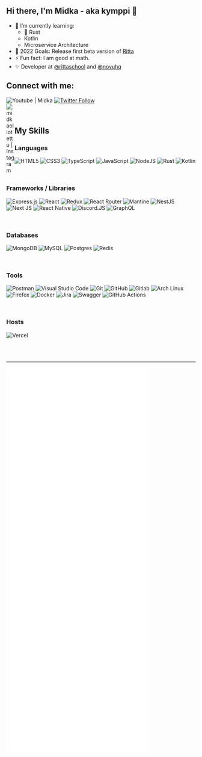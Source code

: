 ## Hi there, I'm Midka - aka kymppi 👋

- 🌱 I’m currently learning:
  - 🦀 Rust
  - Kotlin
  - Microservice Architecture
- 🥅 2022 Goals: Release first beta version of [Ritta](https://ritta.fi/)
- ⚡ Fun fact: I am good at math.
- ✨ Developer at [@rittaschool](https://github.com/rittaschool) and [@novuhq](https://github.com/novuhq)

## Connect with me:

![Youtube | Midka](https://img.shields.io/youtube/channel/subscribers/UC3_3_Mk4PuRhczYHqOx8P3w?style=for-the-badge)
[![Twitter Follow](https://img.shields.io/twitter/follow/DevMidka?color=1DA1F2&logo=twitter&style=for-the-badge)](https://twitter.com/intent/follow?original_referer=https%3A%2F%2Fgithub.com%2Fkymppi7&screen_name=DevMidka)
<br>
[<img align="left" alt="midkaoliotettu | Instagram" width="22px" src="https://cdn.jsdelivr.net/npm/simple-icons@v3/icons/instagram.svg" />][instagram]

<br />

## My Skills

### Languages

![HTML5](https://img.shields.io/badge/html5-%23E34F26.svg?style=for-the-badge&logo=html5&logoColor=white)
![CSS3](https://img.shields.io/badge/css3-%231572B6.svg?style=for-the-badge&logo=css3&logoColor=white)
![TypeScript](https://img.shields.io/badge/typescript-%23007ACC.svg?style=for-the-badge&logo=typescript&logoColor=white)
![JavaScript](https://img.shields.io/badge/javascript-%23323330.svg?style=for-the-badge&logo=javascript&logoColor=%23F7DF1E)
![NodeJS](https://img.shields.io/badge/node.js-6DA55F?style=for-the-badge&logo=node.js&logoColor=white)
![Rust](https://img.shields.io/badge/rust-%23E34F26?style=for-the-badge&logo=rust&logoColor=white)
![Kotlin](https://img.shields.io/badge/kotlin-%23A97BFF?style=for-the-badge&logo=kotlin&logoColor=white)

<br>

### Frameworks / Libraries

![Express.js](https://img.shields.io/badge/express.js-%23404d59.svg?style=for-the-badge&logo=express&logoColor=%2361DAFB)
![React](https://img.shields.io/badge/react-%2320232a.svg?style=for-the-badge&logo=react&logoColor=%2361DAFB)
![Redux](https://img.shields.io/badge/redux-%23593d88.svg?style=for-the-badge&logo=redux&logoColor=white)
![React Router](https://img.shields.io/badge/React_Router-CA4245?style=for-the-badge&logo=react-router&logoColor=white)
![Mantine](https://img.shields.io/badge/mantine-%230081CB.svg?style=for-the-badge&logo=mantine&logoColor=white)
![NestJS](https://img.shields.io/badge/nestjs-%23E0234E.svg?style=for-the-badge&logo=nestjs&logoColor=white)
![Next JS](https://img.shields.io/badge/Next-black?style=for-the-badge&logo=next.js&logoColor=white)
![React Native](https://img.shields.io/badge/reactnative-%2361DAFB?style=for-the-badge)
![Discord.JS](https://img.shields.io/badge/discord.js-%235865f2?style=for-the-badge&logo=discord&logoColor=white)
![GraphQL](https://img.shields.io/badge/-GraphQL-E10098?style=for-the-badge&logo=graphql&logoColor=white)

<br>

### Databases

![MongoDB](https://img.shields.io/badge/MongoDB-%234ea94b.svg?style=for-the-badge&logo=mongodb&logoColor=white)
![MySQL](https://img.shields.io/badge/mysql-%2300f.svg?style=for-the-badge&logo=mysql&logoColor=white)
![Postgres](https://img.shields.io/badge/postgres-%23316192.svg?style=for-the-badge&logo=postgresql&logoColor=white)
![Redis](https://img.shields.io/badge/redis-%23DD0031.svg?style=for-the-badge&logo=redis&logoColor=white)

<br>

### Tools

![Postman](https://img.shields.io/badge/Postman-black?style=for-the-badge&logo=postman)
![Visual Studio Code](https://img.shields.io/badge/Visual%20Studio%20Code-0078d7.svg?style=for-the-badge&logo=visual-studio-code&logoColor=white)
![Git](https://img.shields.io/badge/git-%23F05033.svg?style=for-the-badge&logo=git&logoColor=white)
![GitHub](https://img.shields.io/badge/github-%23121011.svg?style=for-the-badge&logo=github&logoColor=white)
![Gitlab](https://img.shields.io/badge/gitlab-%23121011.svg?style=for-the-badge&logo=gitlab&logoColor=white)
![Arch Linux](https://img.shields.io/badge/arch%20linux-000000?style=for-the-badge&logo=archlinux)
![Firefox](https://img.shields.io/badge/Firefox-%23F05033?style=for-the-badge&logo=firefox&logoColor=white)
![Docker](https://img.shields.io/badge/docker-%230db7ed.svg?style=for-the-badge&logo=docker&logoColor=white)
![Jira](https://img.shields.io/badge/jira-%230A0FFF.svg?style=for-the-badge&logo=jira&logoColor=white)
![Swagger](https://img.shields.io/badge/-Swagger-%23Clojure?style=for-the-badge&logo=swagger&logoColor=white)
![GitHub Actions](https://img.shields.io/badge/github%20actions-%232671E5.svg?style=for-the-badge&logo=githubactions&logoColor=white)

<br>

### Hosts

![Vercel](https://img.shields.io/badge/vercel-%23000000.svg?style=for-the-badge&logo=vercel&logoColor=#00C7B7)

<br />
<br />

---

![Metrics](https://github.com/kymppi/kymppi/blob/master/github-metrics.svg)

[twitter]: https://twitter.com/DevMidka
[youtube]: https://www.youtube.com/channel/UC3_3_Mk4PuRhczYHqOx8P3w?view_as=subscriber
[instagram]: https://instagram.com/midkaoliotettu
